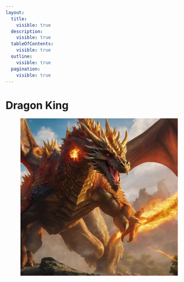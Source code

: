 ```yaml
---
layout:
  title:
    visible: true
  description:
    visible: true
  tableOfContents:
    visible: true
  outline:
    visible: true
  pagination:
    visible: true
---
```


# Dragon King

<figure><img src="../../.gitbook/assets/387626637_345796551271045_6650152186263059592_n.jpg" alt=""><figcaption></figcaption></figure>
